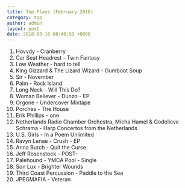 ```yaml
---
title: Top Plays (February 2018)
category: top
author: admin
layout: post
date: 2018-03-16 08:40:53 +0000
---
```

 1. Hovvdy - Cranberry
 2. Car Seat Headrest - Twin Fantasy
 3. Low Weather - hard to tell
 4. King Gizzard & The Lizard Wizard - Gumboot Soup
 5. Sir - November
 6. Palm - Rock Island
 7. Long Neck - Will This Do?
 8. Woman Believer - Dunzo - EP
 9. Orgone - Undercover Mixtape
10. Porches - The House
11. Erik Phillips - one
12. Netherlands Radio Chamber Orchestra, Micha Hamel & Godelieve Schrama - Harp Concertos from the Netherlands
13. U.S. Girls - In a Poem Unlimited
14. Ravyn Lenae - Crush - EP
15. Anna Burch - Quit the Curse
16. Jeff Rosenstock - POST-
17. Palehound - YMCA Pool - Single
18. Son Lux - Brighter Wounds
19. Third Coast Percussion - Paddle to the Sea
20. JPEGMAFIA - Veteran